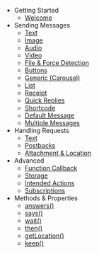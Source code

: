 - Getting Started
	- [Welcome](/docs/api/installation)
- Sending Messages
    - [Text](/docs/api/text)
    - [Image](/docs/api/image)
    - [Audio](/docs/api/audio)
    - [Video](/docs/api/video)
    - [File & Force Detection](/docs/api/file)
    - [Buttons](/docs/api/buttons)
    - [Generic (Carousel)](/docs/api/generic)
    - [List](/docs/api/list)
    - [Receipt](/docs/api/receipt)
    - [Quick Replies](/docs/api/quick-replies)
    - [Shortcode](/docs/api/shortcode)
    - [Default Message](/docs/api/default)
    - [Multiple Messages](/docs/api/multiple-messages)
- Handling Requests
    - [Text](/docs/api/handling-text)
    - [Postbacks](/docs/api/handling-postback)
    - [Attachment & Location](/docs/api/handling-attachment)
- Advanced
    - [Function Callback](/docs/api/callback)
    - [Storage](/docs/api/storage)
    - [Intended Actions](/docs/api/intended-actions)
    - [Subscriptions](/docs/api/subscriptions)
- Methods & Properties
    - [answers()](/docs/api/method-answers)
    - [says()](/docs/api/method-says)
    - [wait()](/docs/api/method-waits)
    - [then()](/docs/api/method-then)
    - [getLocation()](/docs/api/method-get-location)
    - [keep()](/docs/api/method-keeps)